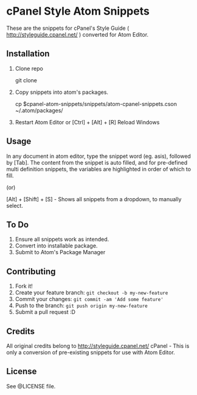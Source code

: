 # cPanel Style Atom Snippets

These are the snippets for cPanel's Style Guide ( http://styleguide.cpanel.net/ ) converted for Atom Editor. 

## Installation

1. Clone repo 

	git clone 

2. Copy snippets into atom's packages.

	cp $cpanel-atom-snippets/snippets/atom-cpanel-snippets.cson ~/.atom/packages/

3. Restart Atom Editor or [Ctrl] + [Alt] + [R] Reload Windows

## Usage

In any document in atom editor, type the snippet word (eg. asis), followed by [Tab]. The content from the snippet is auto filled, and for pre-defined multi definition snippets, the variables are highlighted in order of which to fill. 

(or)

[Alt] + [Shift] + [S] - Shows all snippets from a dropdown, to manually select.

## To Do

1. Ensure all snippets work as intended.
2. Convert into installable package.
3. Submit to Atom's Package Manager

## Contributing

1. Fork it!
2. Create your feature branch: `git checkout -b my-new-feature`
3. Commit your changes: `git commit -am 'Add some feature'`
4. Push to the branch: `git push origin my-new-feature`
5. Submit a pull request :D

## Credits

All original credits belong to http://styleguide.cpanel.net/ cPanel - This is only a conversion of pre-existing snippets for use with Atom Editor. 

## License

See @LICENSE file.
